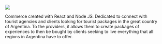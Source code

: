 <p align='left'>
    <img src='https://res.cloudinary.com/dblc1bzmx/image/upload/v1664306561/github%20and%20more/Captura_de_Pantalla_2022-09-27_a_la_s_16.19.06_egc2hj.png'</img>
</p>

Commerce created with React and Node JS. Dedicated to connect with tourist agencies and clients looking for tourist packages in the great country of Argentina. To the providers, it allows them to create packages of experiences to then be bought by clients seeking to live everything that all regions in Argentina have to offer.

